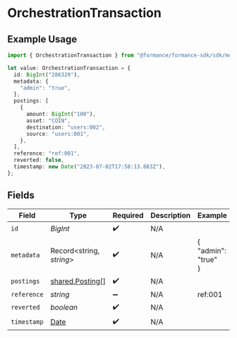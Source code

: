 # OrchestrationTransaction

## Example Usage

```typescript
import { OrchestrationTransaction } from "@formance/formance-sdk/sdk/models/shared";

let value: OrchestrationTransaction = {
  id: BigInt("286329"),
  metadata: {
    "admin": "true",
  },
  postings: [
    {
      amount: BigInt("100"),
      asset: "COIN",
      destination: "users:002",
      source: "users:001",
    },
  ],
  reference: "ref:001",
  reverted: false,
  timestamp: new Date("2023-07-02T17:58:13.883Z"),
};
```

## Fields

| Field                                                                                         | Type                                                                                          | Required                                                                                      | Description                                                                                   | Example                                                                                       |
| --------------------------------------------------------------------------------------------- | --------------------------------------------------------------------------------------------- | --------------------------------------------------------------------------------------------- | --------------------------------------------------------------------------------------------- | --------------------------------------------------------------------------------------------- |
| `id`                                                                                          | *BigInt*                                                                                      | :heavy_check_mark:                                                                            | N/A                                                                                           |                                                                                               |
| `metadata`                                                                                    | Record<string, *string*>                                                                      | :heavy_check_mark:                                                                            | N/A                                                                                           | {<br/>"admin": "true"<br/>}                                                                   |
| `postings`                                                                                    | [shared.Posting](../../../sdk/models/shared/posting.md)[]                                     | :heavy_check_mark:                                                                            | N/A                                                                                           |                                                                                               |
| `reference`                                                                                   | *string*                                                                                      | :heavy_minus_sign:                                                                            | N/A                                                                                           | ref:001                                                                                       |
| `reverted`                                                                                    | *boolean*                                                                                     | :heavy_check_mark:                                                                            | N/A                                                                                           |                                                                                               |
| `timestamp`                                                                                   | [Date](https://developer.mozilla.org/en-US/docs/Web/JavaScript/Reference/Global_Objects/Date) | :heavy_check_mark:                                                                            | N/A                                                                                           |                                                                                               |